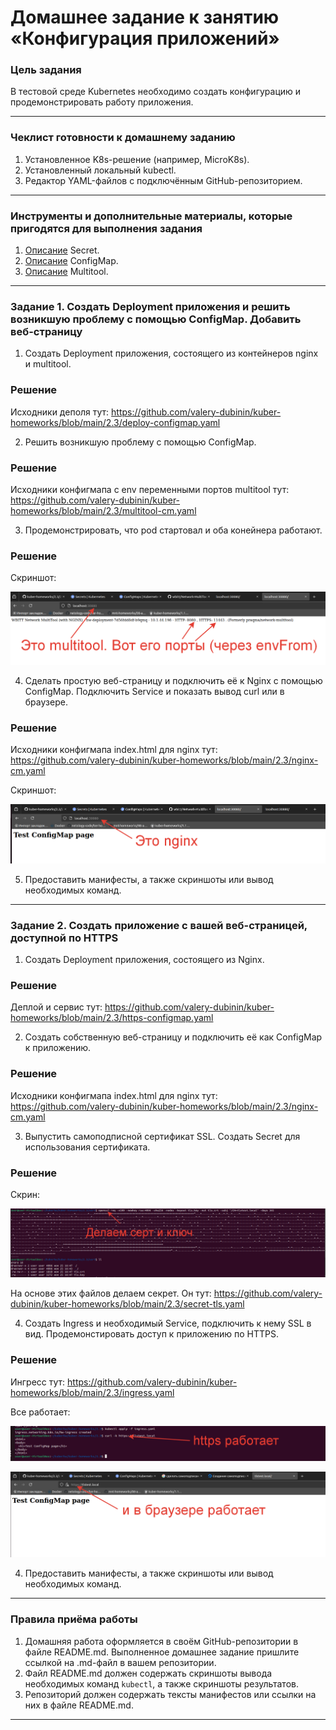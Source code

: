 # Домашнее задание к занятию «Конфигурация приложений»

### Цель задания

В тестовой среде Kubernetes необходимо создать конфигурацию и продемонстрировать работу приложения.

------

### Чеклист готовности к домашнему заданию

1. Установленное K8s-решение (например, MicroK8s).
2. Установленный локальный kubectl.
3. Редактор YAML-файлов с подключённым GitHub-репозиторием.

------

### Инструменты и дополнительные материалы, которые пригодятся для выполнения задания

1. [Описание](https://kubernetes.io/docs/concepts/configuration/secret/) Secret.
2. [Описание](https://kubernetes.io/docs/concepts/configuration/configmap/) ConfigMap.
3. [Описание](https://github.com/wbitt/Network-MultiTool) Multitool.

------

### Задание 1. Создать Deployment приложения и решить возникшую проблему с помощью ConfigMap. Добавить веб-страницу

1. Создать Deployment приложения, состоящего из контейнеров nginx и multitool.

### Решение

Исходники деполя тут: https://github.com/valery-dubinin/kuber-homeworks/blob/main/2.3/deploy-configmap.yaml

2. Решить возникшую проблему с помощью ConfigMap.

### Решение

Исходники конфигмапа с env переменными портов multitool тут: https://github.com/valery-dubinin/kuber-homeworks/blob/main/2.3/multitool-cm.yaml

3. Продемонстрировать, что pod стартовал и оба конейнера работают.

### Решение

Скриншот:

![img](https://github.com/valery-dubinin/kuber-homeworks/blob/main/2.3/img/01.png)

4. Сделать простую веб-страницу и подключить её к Nginx с помощью ConfigMap. Подключить Service и показать вывод curl или в браузере.

### Решение

Исходники конфигмапа index.html для nginx тут: https://github.com/valery-dubinin/kuber-homeworks/blob/main/2.3/nginx-cm.yaml

Скриншот:

![img](https://github.com/valery-dubinin/kuber-homeworks/blob/main/2.3/img/02.png)


5. Предоставить манифесты, а также скриншоты или вывод необходимых команд.

------

### Задание 2. Создать приложение с вашей веб-страницей, доступной по HTTPS 

1. Создать Deployment приложения, состоящего из Nginx.

### Решение

Деплой и сервис тут: https://github.com/valery-dubinin/kuber-homeworks/blob/main/2.3/https-configmap.yaml

2. Создать собственную веб-страницу и подключить её как ConfigMap к приложению.

### Решение

Исходники конфигмапа index.html для nginx тут: https://github.com/valery-dubinin/kuber-homeworks/blob/main/2.3/nginx-cm.yaml

3. Выпустить самоподписной сертификат SSL. Создать Secret для использования сертификата.

### Решение

Скрин:

![img](https://github.com/valery-dubinin/kuber-homeworks/blob/main/2.3/img/03.png)

На основе этих файлов делаем секрет. Он тут: https://github.com/valery-dubinin/kuber-homeworks/blob/main/2.3/secret-tls.yaml

4. Создать Ingress и необходимый Service, подключить к нему SSL в вид. Продемонстировать доступ к приложению по HTTPS. 

### Решение

Ингресс тут: https://github.com/valery-dubinin/kuber-homeworks/blob/main/2.3/ingress.yaml

Все работает:

![img](https://github.com/valery-dubinin/kuber-homeworks/blob/main/2.3/img/04.png)

![img](https://github.com/valery-dubinin/kuber-homeworks/blob/main/2.3/img/05.png)

4. Предоставить манифесты, а также скриншоты или вывод необходимых команд.

------

### Правила приёма работы

1. Домашняя работа оформляется в своём GitHub-репозитории в файле README.md. Выполненное домашнее задание пришлите ссылкой на .md-файл в вашем репозитории.
2. Файл README.md должен содержать скриншоты вывода необходимых команд `kubectl`, а также скриншоты результатов.
3. Репозиторий должен содержать тексты манифестов или ссылки на них в файле README.md.

------

